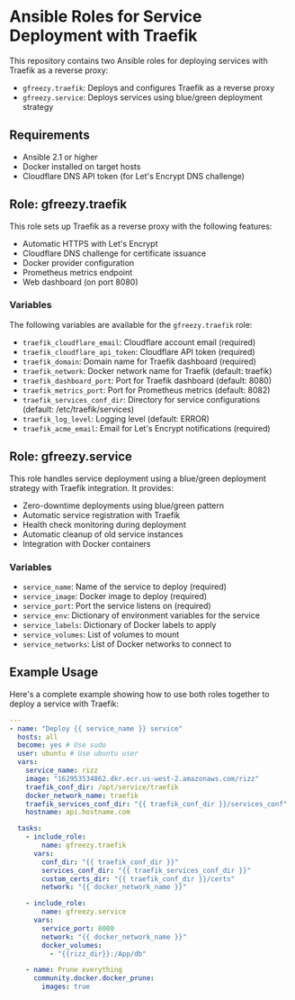 # Ansible Roles for Service Deployment with Traefik

This repository contains two Ansible roles for deploying services with Traefik as a reverse proxy:

- `gfreezy.traefik`: Deploys and configures Traefik as a reverse proxy
- `gfreezy.service`: Deploys services using blue/green deployment strategy

## Requirements

- Ansible 2.1 or higher
- Docker installed on target hosts
- Cloudflare DNS API token (for Let's Encrypt DNS challenge)

## Role: gfreezy.traefik

This role sets up Traefik as a reverse proxy with the following features:

- Automatic HTTPS with Let's Encrypt
- Cloudflare DNS challenge for certificate issuance
- Docker provider configuration
- Prometheus metrics endpoint
- Web dashboard (on port 8080)

### Variables

The following variables are available for the `gfreezy.traefik` role:

- `traefik_cloudflare_email`: Cloudflare account email (required)
- `traefik_cloudflare_api_token`: Cloudflare API token (required)
- `traefik_domain`: Domain name for Traefik dashboard (required)
- `traefik_network`: Docker network name for Traefik (default: traefik)
- `traefik_dashboard_port`: Port for Traefik dashboard (default: 8080)
- `traefik_metrics_port`: Port for Prometheus metrics (default: 8082)
- `traefik_services_conf_dir`: Directory for service configurations (default: /etc/traefik/services)
- `traefik_log_level`: Logging level (default: ERROR)
- `traefik_acme_email`: Email for Let's Encrypt notifications (required)

## Role: gfreezy.service

This role handles service deployment using a blue/green deployment strategy with Traefik integration. It provides:

- Zero-downtime deployments using blue/green pattern
- Automatic service registration with Traefik
- Health check monitoring during deployment
- Automatic cleanup of old service instances
- Integration with Docker containers

### Variables

- `service_name`: Name of the service to deploy (required)
- `service_image`: Docker image to deploy (required)
- `service_port`: Port the service listens on (required)
- `service_env`: Dictionary of environment variables for the service
- `service_labels`: Dictionary of Docker labels to apply
- `service_volumes`: List of volumes to mount
- `service_networks`: List of Docker networks to connect to

## Example Usage

Here's a complete example showing how to use both roles together to deploy a service with Traefik:

```yaml
---
- name: "Deploy {{ service_name }} service"
  hosts: all
  become: yes # Use sudo
  user: ubuntu # Use ubuntu user
  vars:
    service_name: rizz
    image: "162953534862.dkr.ecr.us-west-2.amazonaws.com/rizz"
    traefik_conf_dir: /opt/service/traefik
    docker_network_name: traefik
    traefik_services_conf_dir: "{{ traefik_conf_dir }}/services_conf"
    hostname: api.hostname.com

  tasks:
    - include_role:
        name: gfreezy.traefik
      vars:
        conf_dir: "{{ traefik_conf_dir }}"
        services_conf_dir: "{{ traefik_services_conf_dir }}"
        custom_certs_dir: "{{ traefik_conf_dir }}/certs"
        network: "{{ docker_network_name }}"

    - include_role:
        name: gfreezy.service
      vars:
        service_port: 8080
        network: "{{ docker_network_name }}"
        docker_volumes:
          - "{{rizz_dir}}:/App/db"

    - name: Prune everything
      community.docker.docker_prune:
        images: true

```

